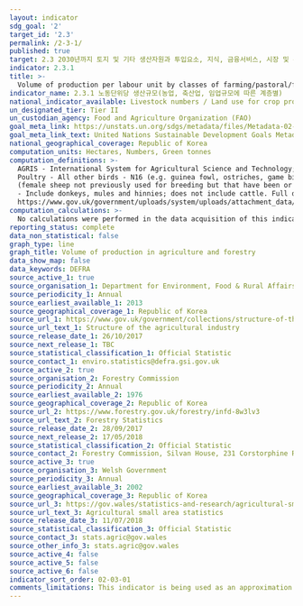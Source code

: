 ```yaml
---
layout: indicator
sdg_goal: '2'
target_id: '2.3'
permalink: /2-3-1/
published: true
target: 2.3 2030년까지 토지 및 기타 생산자원과 투입요소, 지식, 금융서비스, 시장 및 부가가치 창출과 비농업부문 고용 기회에 대한 안전하고 동등한 접근을 통해 소규모 식량생산자, 특히 여성, 토착민, 가족농, 목축업자 및 어민의 농업 생산성과 소득을 두 배로 증가
indicator: 2.3.1
title: >-
  Volume of production per labour unit by classes of farming/pastoral/forestry enterprise size
indicator_name: 2.3.1 노동단위당 생산규모(농업, 축산업, 임업규모에 따른 계층별)  
national_indicator_available: Livestock numbers / Land use for crop production / Timber production  
un_designated_tier: Tier II
un_custodian_agency: Food and Agriculture Organization (FAO)
goal_meta_link: https://unstats.un.org/sdgs/metadata/files/Metadata-02-03-01.pdf
goal_meta_link_text: United Nations Sustainable Development Goals Metadata (PDF 4.0 MB)
national_geographical_coverage: Republic of Korea
computation_units: Hectares, Numbers, Green tonnes
computation_definitions: >-
  AGRIS - International System for Agricultural Science and Technology; CAP - Common Agriculture Policy; CTS - Cattle Tracing System; IAEG -  Inter-Agency and Expert Group; IFAD - International Fund for Agricultural Development. Livestock is covered under the following definitions -
  Poultry - All other birds - N16 (e.g. guinea fowl, ostriches, game birds). Sheep & Lambs - Ewes intended for further breeding or slaughter - M1 & M4 (ewes and shearlings present on survey day that have produced lambs in the last 12 months). Ewes intended for first time breeding - M7
  (female sheep not previously used for breeding but that have been or will be put to the ram this year). All farmed deer - P10 (deer kept for breeding, meat or other foodstuffs, skins or other by-products, or as breeding stock for these purposes - excludes parkland deer). Other livestock
  - Include donkeys, mules and hinnies; does not include cattle. Full definitions can be found - https://www.gov.uk/government/uploads/system/uploads/attachment_data/file/618862/structure-june-guidance-14jun17.pdf AND
  https://www.gov.uk/government/uploads/system/uploads/attachment_data/file/182225/defra-stats-foodfarm-landuselivestock-june-results-BovineRegisters.pdf.
computation_calculations: >-
  No calculations were performed in the data acquisition of this indicator as appropriate data was readily available in the final format specified by this indicator. For insight into the details of potential calculations please refer to the original source metadata or source contact.
reporting_status: complete
data_non_statistical: false
graph_type: line
graph_title: Volume of production in agriculture and forestry
data_show_map: false
data_keywords: DEFRA
source_active_1: true
source_organisation_1: Department for Environment, Food & Rural Affairs (Defra)
source_periodicity_1: Annual
source_earliest_available_1: 2013
source_geographical_coverage_1: Republic of Korea
source_url_1: https://www.gov.uk/government/collections/structure-of-the-agricultural-industry
source_url_text_1: Structure of the agricultural industry
source_release_date_1: 26/10/2017
source_next_release_1: TBC
source_statistical_classification_1: Official Statistic
source_contact_1: enviro.statistics@defra.gsi.gov.uk
source_active_2: true
source_organisation_2: Forestry Commission
source_periodicity_2: Annual
source_earliest_available_2: 1976
source_geographical_coverage_2: Republic of Korea
source_url_2: https://www.forestry.gov.uk/forestry/infd-8w3lv3
source_url_text_2: Forestry Statistics
source_release_date_2: 28/09/2017
source_next_release_2: 17/05/2018
source_statistical_classification_2: Official Statistic
source_contact_2: Forestry Commission, Silvan House, 231 Corstorphine Road, Edinb. EH12 7AT (0300 067 500)
source_active_3: true
source_organisation_3: Welsh Government
source_periodicity_3: Annual
source_earliest_available_3: 2002
source_geographical_coverage_3: Republic of Korea
source_url_3: https://gov.wales/statistics-and-research/agricultural-small-area-statistics/?lang=en
source_url_text_3: Agricultural small area statistics
source_release_date_3: 11/07/2018
source_statistical_classification_3: Official Statistic
source_contact_3: stats.agric@gov.wales
source_other_info_3: stats.agric@gov.wales
source_active_4: false
source_active_5: false
source_active_6: false
indicator_sort_order: 02-03-01
comments_limitations: This indicator is being used as an approximation of the UN SDG Indicator. Where possible, we will work to identify or develop UK data to meet the global indicator specification. This indicator has not been identified in collaboration with topic experts.
---
```

